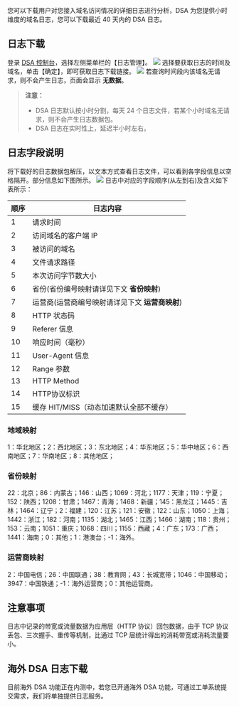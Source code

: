 您可以下载用户对您接入域名访问情况的详细日志进行分析，DSA 为您提供小时维度的域名日志，您可以下载最近 40 天内的 DSA 日志。

## 日志下载
登录 [DSA 控制台](http://console.tce.fsphere.cn/dsa)，选择左侧菜单栏的【日志管理】。
![](http://imgcache.tce.fsphere.cn/static/main.qcloudimg.com/raw/de959c71394d35c1e29e5cc79d280529.png)
选择要获取日志的时间及域名，单击【确定】，即可获取日志下载链接。
![](http://imgcache.tce.fsphere.cn/static/main.qcloudimg.com/raw/d1d0948da44e8d5b0c104a83c1d2eaad.png)
若查询时间段内该域名无请求，则不会产生日志，页面会显示 **无数据**。
> **注意：**  
> + DSA 日志默认按小时分割，每天 24 个日志文件，若某个小时域名无请求，则不会产生日志数据包。  
> + DSA 日志在实时性上，延迟半小时左右。

## 日志字段说明
将下载好的日志数据包解压，以文本方式查看日志文件，可以看到各字段信息以空格隔开。部分信息如下图所示。
![](http://imgcache.tce.fsphere.cn/static/mc.qcloudimg.com/static/img/a3ef1ea051dc277872ec10a7135872df/logs.png)
日志中对应的字段顺序(从左到右)及含义如下表所示：

| 顺序   | 日志内容                        |
| ---- | --------------------------- |
| 1    | 请求时间                        |
| 2    | 访问域名的客户端 IP                 |
| 3    | 被访问的域名                      |
| 4    | 文件请求路径                      |
| 5    | 本次访问字节数大小                   |
| 6    | 省份(省份编号映射请详见下文 **省份映射**)    |
| 7    | 运营商(运营商编号映射请详见下文 **运营商映射**) |
| 8    | HTTP 状态码                    |
| 9    | Referer 信息                  |
| 10   | 响应时间（毫秒）                    |
| 11   | User-Agent 信息               |
| 12   | Range 参数                    |
| 13   | HTTP Method                 |
| 14   | HTTP协议标识                    |
| 15   | 缓存 HIT/MISS（动态加速默认全部不缓存）        |

### 地域映射
1：华北地区；2：西北地区；3：东北地区；4：华东地区；5：华中地区；6：西南地区；7：华南地区；8：其他地区；

### 省份映射
22：北京；86：内蒙古；146：山西；1069：河北；1177：天津；119：宁夏；152：陕西；1208：甘肃；1467：青海；1468：新疆；145：黑龙江；1445：吉林；1464：辽宁；2：福建；120：江苏；121：安徽；122：山东；1050：上海；1442：浙江；182：河南；1135：湖北；1465：江西；1466：湖南；118：贵州；153：云南；1051：重庆；1068：四川；1155：西藏；4：广东；173：广西；1441：海南；0：其他；1：港澳台；-1：海外。

### 运营商映射
2：中国电信；26：中国联通；38：教育网；43：长城宽带；1046：中国移动；3947：中国铁通；-1：海外运营商；0：其他运营商。

## 注意事项
日志中记录的带宽或流量数据为应用层（HTTP 协议）回包数据，由于 TCP 协议丢包、三次握手、重传等机制，比通过 TCP 层统计得出的消耗带宽或消耗流量要小。

## 海外 DSA 日志下载
目前海外 DSA 功能正在内测中，若您已开通海外 DSA 功能，可通过工单系统提交需求，我们将单独提供日志服务。